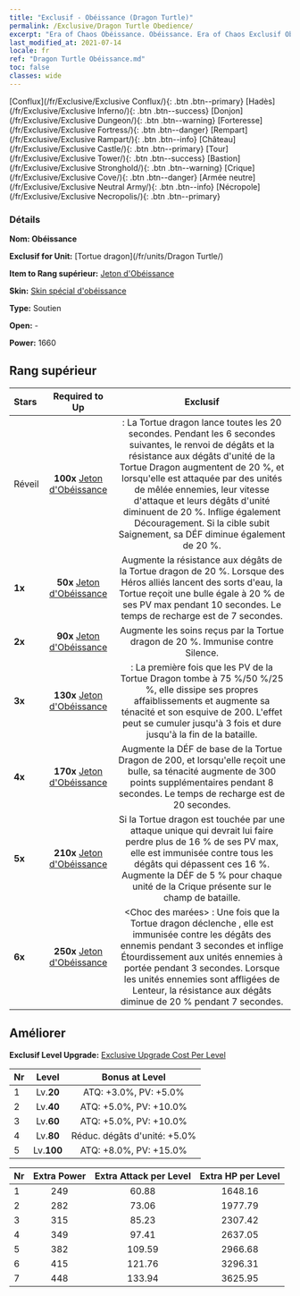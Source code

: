 ```yaml
---
title: "Exclusif - Obéissance (Dragon Turtle)"
permalink: /Exclusive/Dragon Turtle Obedience/
excerpt: "Era of Chaos Obéissance. Obéissance. Era of Chaos Exclusif Obéissance. Tortue dragon Exclusif."
last_modified_at: 2021-07-14
locale: fr
ref: "Dragon Turtle Obéissance.md"
toc: false
classes: wide
---
```

 [Conflux](/fr/Exclusive/Exclusive Conflux/){: .btn .btn--primary} [Hadès](/fr/Exclusive/Exclusive Inferno/){: .btn .btn--success} [Donjon](/fr/Exclusive/Exclusive Dungeon/){: .btn .btn--warning} [Forteresse](/fr/Exclusive/Exclusive Fortress/){: .btn .btn--danger} [Rempart](/fr/Exclusive/Exclusive Rampart/){: .btn .btn--info} [Château](/fr/Exclusive/Exclusive Castle/){: .btn .btn--primary} [Tour](/fr/Exclusive/Exclusive Tower/){: .btn .btn--success} [Bastion](/fr/Exclusive/Exclusive Stronghold/){: .btn .btn--warning} [Crique](/fr/Exclusive/Exclusive Cove/){: .btn .btn--danger} [Armée neutre](/fr/Exclusive/Exclusive Neutral Army/){: .btn .btn--info} [Nécropole](/fr/Exclusive/Exclusive Necropolis/){: .btn .btn--primary} 

### Détails
 **Nom: Obéissance** 

 **Exclusif for Unit:** [Tortue dragon](/fr/units/Dragon Turtle/) 

 **Item to Rang supérieur:** [Jeton d'Obéissance](/ItemsFR/con_1005/)

 **Skin:** [Skin spécial d'obéissance](/ItemsFR/con_673/)

 **Type:** Soutien

 **Open:** -

 **Power:** 1660

## Rang supérieur

  |     Stars    |  Required to Up | Exclusif |
  |:-------------|:---------------:|:---------------:|
  |  Réveil  | **100x** [Jeton d'Obéissance](/ItemsFR/con_1005/) | <Coquille de protection> : La Tortue dragon lance <Coquille de protection> toutes les 20 secondes. Pendant les 6 secondes suivantes, le renvoi de dégâts et la résistance aux dégâts d'unité de la Tortue Dragon augmentent de 20 %, et lorsqu'elle est attaquée par des unités de mêlée ennemies, leur vitesse d'attaque et leurs dégâts d'unité diminuent de 20 %. Inflige également Découragement. Si la cible subit Saignement, sa DÉF diminue également de 20 %. |
  | **1x** <i class="fas fa-star"/> | **50x** [Jeton d'Obéissance](/ItemsFR/con_1005/) | Augmente la résistance aux dégâts de la Tortue dragon de 20 %. Lorsque des Héros alliés lancent des sorts d'eau, la Tortue reçoit une bulle égale à 20 % de ses PV max pendant 10 secondes. Le temps de recharge est de 7 secondes. |
  | **2x** <i class="fas fa-star"/> | **90x** [Jeton d'Obéissance](/ItemsFR/con_1005/) | Augmente les soins reçus par la Tortue dragon de 20 %. Immunise contre Silence. |
  | **3x** <i class="fas fa-star"/> | **130x** [Jeton d'Obéissance](/ItemsFR/con_1005/) | <Rite abyssal> : La première fois que les PV de la Tortue Dragon tombe à 75 %/50 %/25 %, elle dissipe ses propres affaiblissements et augmente sa ténacité et son esquive de 200. L'effet peut se cumuler jusqu'à 3 fois et dure jusqu'à la fin de la bataille. |
  | **4x** <i class="fas fa-star"/> | **170x** [Jeton d'Obéissance](/ItemsFR/con_1005/) | Augmente la DÉF de base de la Tortue Dragon de 200, et lorsqu'elle reçoit une bulle, sa ténacité augmente de 300 points supplémentaires pendant 8 secondes. Le temps de recharge est de 20 secondes. |
  | **5x** <i class="fas fa-star"/> | **210x** [Jeton d'Obéissance](/ItemsFR/con_1005/) | Si la Tortue dragon est touchée par une attaque unique qui devrait lui faire perdre plus de 16 % de ses PV max, elle est immunisée contre tous les dégâts qui dépassent ces 16 %. Augmente la DÉF de 5 % pour chaque unité de la Crique présente sur le champ de bataille. |
  | **6x** <i class="fas fa-star"/> | **250x** [Jeton d'Obéissance](/ItemsFR/con_1005/) | <Choc des marées> : Une fois que la Tortue dragon déclenche <Rite abyssal>, elle est immunisée contre les dégâts des ennemis pendant 3 secondes et inflige Étourdissement aux unités ennemies à portée pendant 3 secondes. Lorsque les unités ennemies sont affligées de Lenteur, la résistance aux dégâts diminue de 20 % pendant 7 secondes. |


## Améliorer
 **Exclusif Level Upgrade:** [Exclusive Upgrade Cost Per Level](/Exclusive/ExclusiveUpgradeCostPerLevel/)

  |  Nr  |   Level  | Bonus at Level |
  |:-----|:--------:|:--------------:|
  | 1 | Lv.**20** | ATQ: +3.0%, PV: +5.0% |
  | 2 | Lv.**40** | ATQ: +5.0%, PV: +10.0% |
  | 3 | Lv.**60** | ATQ: +5.0%, PV: +10.0% |
  | 4 | Lv.**80** | Réduc. dégâts d'unité: +5.0% |
  | 5 | Lv.**100** | ATQ: +8.0%, PV: +15.0% |


  |  Nr  |  Extra Power | Extra Attack per Level | Extra HP per Level |
  |:-----|:--------:|:--------:|:--------:|
  | 1 | 249 | 60.88 | 1648.16 |
  | 2 | 282 | 73.06 | 1977.79 |
  | 3 | 315 | 85.23 | 2307.42 |
  | 4 | 349 | 97.41 | 2637.05 |
  | 5 | 382 | 109.59 | 2966.68 |
  | 6 | 415 | 121.76 | 3296.31 |
  | 7 | 448 | 133.94 | 3625.95 |


